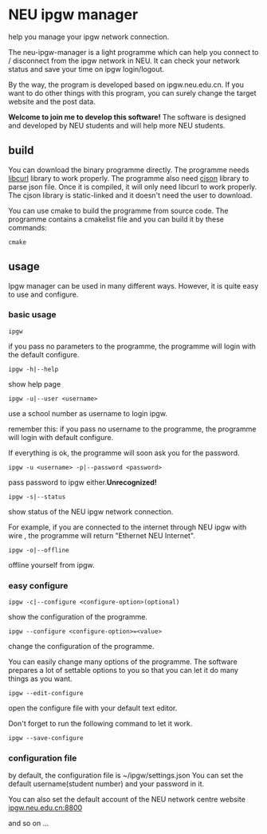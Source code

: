 # NEU ipgw manager
help you manage your ipgw network connection.

The neu-ipgw-manager is a light programme which can help you connect to / disconnect from the ipgw network in NEU.
It can check your network status and save your time on ipgw login/logout.

By the way, the program is developed based on ipgw.neu.edu.cn. If you want to do other things with this program,
you can surely change the target website and the post data.

**Welcome to join me to develop this software!** The software is designed and developed by NEU students and will help more NEU
students.
## build
You can download the binary programme directly.
The programme needs [libcurl](https://curl.haxx.se/download.html) library to work properly.
The programme also need [cjson](https://github.com/DaveGamble/cJSON/releases) library to parse json file.
Once it is compiled, it will only need libcurl to work properly. The cjson library is static-linked and it doesn't need the user to download.


You can use cmake to build the programme from source code. The programme contains a cmakelist file and you can build it
by these commands:
```
cmake
```
## usage
Ipgw manager can be used in many different ways. However, it is quite easy to use and configure.
### basic usage
```
ipgw
```
if you pass no parameters to the programme, the programme will login with the default configure.
```
ipgw -h|--help
```
show help page
```
ipgw -u|--user <username>
```
use a school number as username to login ipgw.

remember this: if you pass no username to the programme, the programme will login with default configure.

If everything is ok, the programme will soon ask you for the password.
```
ipgw -u <username> -p|--password <password>
```
pass password to ipgw either.**Unrecognized!**
```
ipgw -s|--status
```
show status of the NEU ipgw network connection.

For example, if you are connected to the internet through NEU ipgw with wire
, the programme will return "Ethernet NEU Internet". 
```
ipgw -o|--offline
```
offline yourself from ipgw.

### easy configure
```
ipgw -c|--configure <configure-option>(optional)
```
show the configuration of the programme.

```
ipgw --configure <configure-option>=<value>
```
change the configuration of the programme.

You can easily change many options of the programme. The software prepares a lot of settable
options to you so that you can let it do many things as you want.
```
ipgw --edit-configure
```
open the configure file with your default text editor.

Don't forget to run the following command to let it work.
```
ipgw --save-configure
```
### configuration file
by default, the configuration file is ~/ipgw/settings.json
You can set the default username(student number) and your password in it.

You can also set the default account of the NEU network centre website [ipgw.neu.edu.cn:8800](http://ipgw.neu.edu.cn:8800/)
 
 and so on ...
